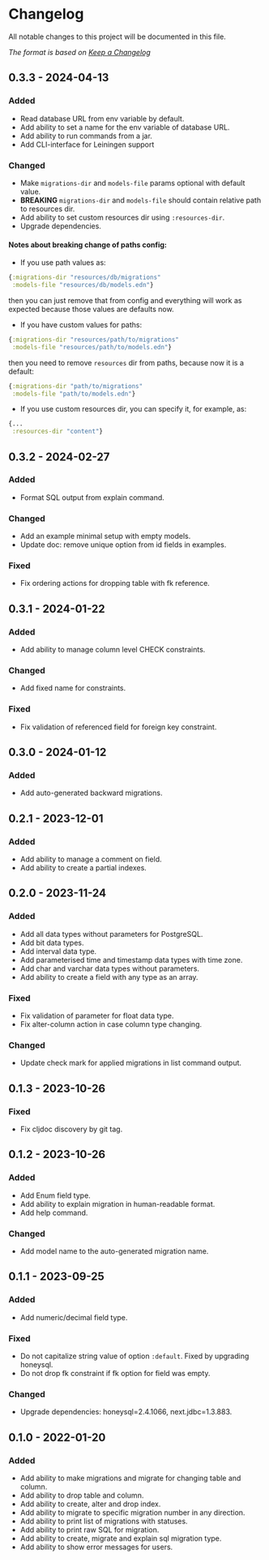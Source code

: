 # Changelog

All notable changes to this project will be documented in this file.

*The format is based on [Keep a Changelog](https://keepachangelog.com/en/1.0.0/)*

## 0.3.3 - 2024-04-13

### Added

- Read database URL from env variable by default.
- Add ability to set a name for the env variable of database URL. 
- Add ability to run commands from a jar.
- Add CLI-interface for Leiningen support

### Changed

- Make `migrations-dir` and `models-file` params optional with default value.
- **BREAKING** `migrations-dir` and `models-file` should contain relative path to resources dir.
- Add ability to set custom resources dir using `:resources-dir`.
- Upgrade dependencies.

#### Notes about breaking change of paths config:

- If you use path values as: 
```clojure
{:migrations-dir "resources/db/migrations" 
 :models-file "resources/db/models.edn"}
```
then you can just remove that from config and everything will work as expected because 
those values are defaults now.

- If you have custom values for paths:
```clojure
{:migrations-dir "resources/path/to/migrations" 
 :models-file "resources/path/to/models.edn"}
```

then you need to remove `resources` dir from paths, because now it is a default:

```clojure
{:migrations-dir "path/to/migrations" 
 :models-file "path/to/models.edn"}
```

- If you use custom resources dir, you can specify it, for example, as:
```clojure
{...
 :resources-dir "content"}
```

## 0.3.2 - 2024-02-27

### Added

- Format SQL output from explain command.

### Changed

- Add an example minimal setup with empty models.
- Update doc: remove unique option from id fields in examples.

### Fixed

- Fix ordering actions for dropping table with fk reference.


## 0.3.1 - 2024-01-22

### Added

- Add ability to manage column level CHECK constraints.

### Changed

- Add fixed name for constraints.

### Fixed

- Fix validation of referenced field for foreign key constraint.

## 0.3.0 - 2024-01-12

### Added

- Add auto-generated backward migrations.


## 0.2.1 - 2023-12-01

### Added

- Add ability to manage a comment on field.
- Add ability to create a partial indexes.

## 0.2.0 - 2023-11-24

### Added

- Add all data types without parameters for PostgreSQL.
- Add bit data types.
- Add interval data type.
- Add parameterised time and timestamp data types with time zone.
- Add char and varchar data types without parameters.
- Add ability to create a field with any type as an array.

### Fixed

- Fix validation of parameter for float data type.
- Fix alter-column action in case column type changing.

### Changed

- Update check mark for applied migrations in list command output.

## 0.1.3 - 2023-10-26

### Fixed

- Fix cljdoc discovery by git tag.

## 0.1.2 - 2023-10-26

### Added

- Add Enum field type.
- Add ability to explain migration in human-readable format.
- Add help command.

### Changed

- Add model name to the auto-generated migration name.

## 0.1.1 - 2023-09-25

### Added

- Add numeric/decimal field type.

### Fixed

- Do not capitalize string value of option `:default`. Fixed by upgrading honeysql.
- Do not drop fk constraint if fk option for field was empty. 

### Changed

- Upgrade dependencies: honeysql=2.4.1066, next.jdbc=1.3.883.

## 0.1.0 - 2022-01-20

### Added

- Add ability to make migrations and migrate for changing table and column.
- Add ability to drop table and column.
- Add ability to create, alter and drop index.
- Add ability to migrate to specific migration number in any direction.
- Add ability to print list of migrations with statuses.
- Add ability to print raw SQL for migration.
- Add ability to create, migrate and explain sql migration type.
- Add ability to show error messages for users.
